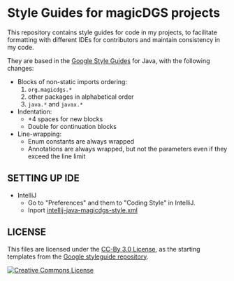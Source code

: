 Style Guides for magicDGS projects
==================================

This repository contains style guides for code in my projects, to facilitate 
formatting with different IDEs for contributors and maintain consistency in
my code.

They are based in the [Google Style Guides](https://google.github.io/styleguide/javaguide.html)
for Java, with the following changes:

* Blocks of non-static imports ordering:
  1) `org.magicdgs.*`
  2) other packages in alphabetical order
  3) `java.*` and `javax.*`
* Indentation:
  - +4 spaces for new blocks
  - Double for continuation blocks
* Line-wrapping:
  - Enum constants are always wrapped
  - Annotations are always wrapped, but not the parameters even if they exceed the line limit

## SETTING UP IDE

* IntelliJ
  - Go to "Preferences" and them to "Coding Style" in IntelliJ.
  - Inport [intellij-java-magicdgs-style.xml](https://github.com/magicDGS/styleguide/intellij-java-magicdgs-style.xml)

## LICENSE

This files are licensed under the [CC-By 3.0 License](https://creativecommons.org/licenses/by/3.0/),
as the starting templates from the [Google styleguide repository](https://github.com/google/styleguide).

<a rel="license" href="https://creativecommons.org/licenses/by/3.0/"><img alt="Creative Commons License" style="border-width:0" src="https://i.creativecommons.org/l/by/3.0/88x31.png" /></a>